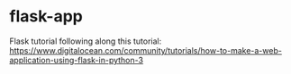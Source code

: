 # flask-app
Flask tutorial following along 
this tutorial: https://www.digitalocean.com/community/tutorials/how-to-make-a-web-application-using-flask-in-python-3
